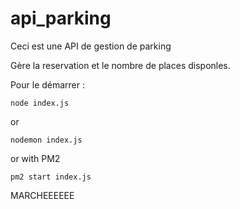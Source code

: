 # api_parking

Ceci est une API de gestion de parking

Gère la reservation et le nombre de places disponles.

Pour le démarrer :
```nodejs
node index.js 
```
or
```nodejs
nodemon index.js
```
or with PM2
```nodejs
pm2 start index.js
```

MARCHEEEEEE

